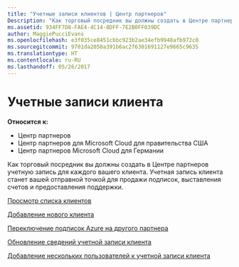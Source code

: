 ```yaml
---
title: "Учетные записи клиентов | Центр партнеров"
Description: "Как торговый посредник вы должны создать в Центре партнеров учетную запись для каждого вашего клиента. Учетная запись клиента станет вашей отправной точкой для продажи подписок, выставления счетов и предоставления поддержки."
ms.assetid: 934FF7D8-FAE4-4C14-8DFF-7E2B0FF039DC
author: MaggiePucciEvans
ms.openlocfilehash: e3f035ce8451cbbc923b2ae34efb9948afb972c0
ms.sourcegitcommit: 9701da2050a391b6ac2f6301691127e9665c9635
ms.translationtype: HT
ms.contentlocale: ru-RU
ms.lasthandoff: 05/26/2017
---
```

# <a name="customer-accounts"></a>Учетные записи клиента

**Относится к:**

-  Центр партнеров
-  Центр партнеров для Microsoft Cloud для правительства США
-  Центр партнеров Microsoft Cloud для Германии

Как торговый посредник вы должны создать в Центре партнеров учетную запись для каждого вашего клиента. Учетная запись клиента станет вашей отправной точкой для продажи подписок, выставления счетов и предоставления поддержки.

[Просмотр списка клиентов](see-your-customer-list.md)

[Добавление нового клиента](add-a-new-customer.md)

[Переключение подписок Azure на другого партнера](switch-azure-subscriptions-to-a-different-partner.md)

[Обновление сведений учетной записи клиента](update-customer-account-info.md)

[Добавление нескольких пользователей к учетной записи клиента](adding-multiple-users-to-a-customer-account.md)

